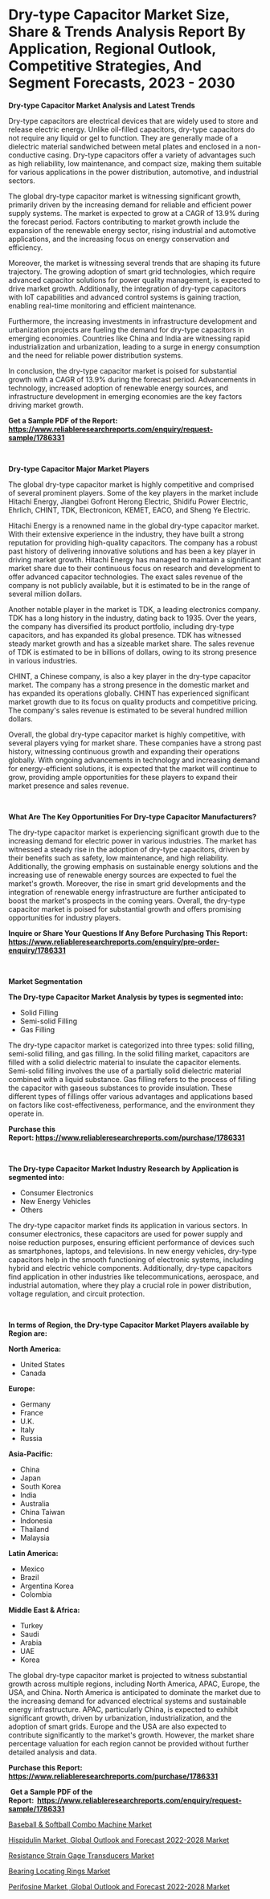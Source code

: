 <p><h1>Dry-type Capacitor Market Size, Share & Trends Analysis Report By Application, Regional Outlook, Competitive Strategies, And Segment Forecasts, 2023 - 2030</h1></p><p><strong>Dry-type Capacitor Market Analysis and Latest Trends</strong></p>
<p><p>Dry-type capacitors are electrical devices that are widely used to store and release electric energy. Unlike oil-filled capacitors, dry-type capacitors do not require any liquid or gel to function. They are generally made of a dielectric material sandwiched between metal plates and enclosed in a non-conductive casing. Dry-type capacitors offer a variety of advantages such as high reliability, low maintenance, and compact size, making them suitable for various applications in the power distribution, automotive, and industrial sectors.</p><p>The global dry-type capacitor market is witnessing significant growth, primarily driven by the increasing demand for reliable and efficient power supply systems. The market is expected to grow at a CAGR of 13.9% during the forecast period. Factors contributing to market growth include the expansion of the renewable energy sector, rising industrial and automotive applications, and the increasing focus on energy conservation and efficiency.</p><p>Moreover, the market is witnessing several trends that are shaping its future trajectory. The growing adoption of smart grid technologies, which require advanced capacitor solutions for power quality management, is expected to drive market growth. Additionally, the integration of dry-type capacitors with IoT capabilities and advanced control systems is gaining traction, enabling real-time monitoring and efficient maintenance.</p><p>Furthermore, the increasing investments in infrastructure development and urbanization projects are fueling the demand for dry-type capacitors in emerging economies. Countries like China and India are witnessing rapid industrialization and urbanization, leading to a surge in energy consumption and the need for reliable power distribution systems.</p><p>In conclusion, the dry-type capacitor market is poised for substantial growth with a CAGR of 13.9% during the forecast period. Advancements in technology, increased adoption of renewable energy sources, and infrastructure development in emerging economies are the key factors driving market growth.</p></p>
<p><strong>Get a Sample PDF of the Report:&nbsp; <a href="https://www.reliableresearchreports.com/enquiry/request-sample/1786331">https://www.reliableresearchreports.com/enquiry/request-sample/1786331</a></strong></p>
<p>&nbsp;</p>
<p><strong>Dry-type Capacitor Major Market Players</strong></p>
<p><p>The global dry-type capacitor market is highly competitive and comprised of several prominent players. Some of the key players in the market include Hitachi Energy, Jiangbei Gofront Herong Electric, Shidifu Power Electric, Ehrlich, CHINT, TDK, Electronicon, KEMET, EACO, and Sheng Ye Electric.</p><p>Hitachi Energy is a renowned name in the global dry-type capacitor market. With their extensive experience in the industry, they have built a strong reputation for providing high-quality capacitors. The company has a robust past history of delivering innovative solutions and has been a key player in driving market growth. Hitachi Energy has managed to maintain a significant market share due to their continuous focus on research and development to offer advanced capacitor technologies. The exact sales revenue of the company is not publicly available, but it is estimated to be in the range of several million dollars.</p><p>Another notable player in the market is TDK, a leading electronics company. TDK has a long history in the industry, dating back to 1935. Over the years, the company has diversified its product portfolio, including dry-type capacitors, and has expanded its global presence. TDK has witnessed steady market growth and has a sizeable market share. The sales revenue of TDK is estimated to be in billions of dollars, owing to its strong presence in various industries.</p><p>CHINT, a Chinese company, is also a key player in the dry-type capacitor market. The company has a strong presence in the domestic market and has expanded its operations globally. CHINT has experienced significant market growth due to its focus on quality products and competitive pricing. The company's sales revenue is estimated to be several hundred million dollars.</p><p>Overall, the global dry-type capacitor market is highly competitive, with several players vying for market share. These companies have a strong past history, witnessing continuous growth and expanding their operations globally. With ongoing advancements in technology and increasing demand for energy-efficient solutions, it is expected that the market will continue to grow, providing ample opportunities for these players to expand their market presence and sales revenue.</p></p>
<p>&nbsp;</p>
<p><strong>What Are The Key Opportunities For Dry-type Capacitor Manufacturers?</strong></p>
<p><p>The dry-type capacitor market is experiencing significant growth due to the increasing demand for electric power in various industries. The market has witnessed a steady rise in the adoption of dry-type capacitors, driven by their benefits such as safety, low maintenance, and high reliability. Additionally, the growing emphasis on sustainable energy solutions and the increasing use of renewable energy sources are expected to fuel the market's growth. Moreover, the rise in smart grid developments and the integration of renewable energy infrastructure are further anticipated to boost the market's prospects in the coming years. Overall, the dry-type capacitor market is poised for substantial growth and offers promising opportunities for industry players.</p></p>
<p><strong>Inquire or Share Your Questions If Any Before Purchasing This Report: <a href="https://www.reliableresearchreports.com/enquiry/pre-order-enquiry/1786331">https://www.reliableresearchreports.com/enquiry/pre-order-enquiry/1786331</a></strong></p>
<p>&nbsp;</p>
<p><strong>Market Segmentation</strong></p>
<p><strong>The Dry-type Capacitor Market Analysis by types is segmented into:</strong></p>
<p><ul><li>Solid Filling</li><li>Semi-solid Filling</li><li>Gas Filling</li></ul></p>
<p><p>The dry-type capacitor market is categorized into three types: solid filling, semi-solid filling, and gas filling. In the solid filling market, capacitors are filled with a solid dielectric material to insulate the capacitor elements. Semi-solid filling involves the use of a partially solid dielectric material combined with a liquid substance. Gas filling refers to the process of filling the capacitor with gaseous substances to provide insulation. These different types of fillings offer various advantages and applications based on factors like cost-effectiveness, performance, and the environment they operate in.</p></p>
<p><strong>Purchase this Report:&nbsp;<a href="https://www.reliableresearchreports.com/purchase/1786331">https://www.reliableresearchreports.com/purchase/1786331</a></strong></p>
<p>&nbsp;</p>
<p><strong>The Dry-type Capacitor Market Industry Research by Application is segmented into:</strong></p>
<p><ul><li>Consumer Electronics</li><li>New Energy Vehicles</li><li>Others</li></ul></p>
<p><p>The dry-type capacitor market finds its application in various sectors. In consumer electronics, these capacitors are used for power supply and noise reduction purposes, ensuring efficient performance of devices such as smartphones, laptops, and televisions. In new energy vehicles, dry-type capacitors help in the smooth functioning of electronic systems, including hybrid and electric vehicle components. Additionally, dry-type capacitors find application in other industries like telecommunications, aerospace, and industrial automation, where they play a crucial role in power distribution, voltage regulation, and circuit protection.</p></p>
<p>&nbsp;</p>
<p><strong>In terms of Region, the Dry-type Capacitor Market Players available by Region are:</strong></p>
<p>
    <p> <strong> North America: </strong>
        <ul>
            <li>United States</li>
            <li>Canada</li>
        </ul>
        </p> 
    <p> <strong> Europe: </strong>
        <ul>
            <li>Germany</li>
            <li>France</li>
            <li>U.K.</li>
            <li>Italy</li>
            <li>Russia</li>
        </ul>
        </p> 
    <p> <strong> Asia-Pacific: </strong>
        <ul>
            <li>China</li>
            <li>Japan</li>
            <li>South Korea</li>
            <li>India</li>
            <li>Australia</li>
            <li>China Taiwan</li>
            <li>Indonesia</li>
            <li>Thailand</li>
            <li>Malaysia</li>
        </ul>
        </p> 
    <p> <strong> Latin America: </strong>
        <ul>
            <li>Mexico</li>
            <li>Brazil</li>
            <li>Argentina Korea</li>
            <li>Colombia</li>
        </ul>
        </p> 
    <p> <strong> Middle East & Africa: </strong>
        <ul>
            <li>Turkey</li>
            <li>Saudi</li>
            <li>Arabia</li>
            <li>UAE</li>
            <li>Korea</li>
        </ul>
    </p>
    </p>
<p><p>The global dry-type capacitor market is projected to witness substantial growth across multiple regions, including North America, APAC, Europe, the USA, and China. North America is anticipated to dominate the market due to the increasing demand for advanced electrical systems and sustainable energy infrastructure. APAC, particularly China, is expected to exhibit significant growth, driven by urbanization, industrialization, and the adoption of smart grids. Europe and the USA are also expected to contribute significantly to the market's growth. However, the market share percentage valuation for each region cannot be provided without further detailed analysis and data.</p></p>
<p><strong>Purchase this Report: <a href="https://www.reliableresearchreports.com/purchase/1786331">https://www.reliableresearchreports.com/purchase/1786331</a></strong></p>
<p>&nbsp;<strong>Get a Sample PDF of the Report:&nbsp;&nbsp;<a href="https://www.reliableresearchreports.com/enquiry/request-sample/1786331">https://www.reliableresearchreports.com/enquiry/request-sample/1786331</a></strong></p>
<p><strong></strong></p>
<p><p><a href="https://www.linkedin.com/pulse/baseball-amp-softball-combo-machine-market-research-report/">Baseball & Softball Combo Machine Market</a></p><p><a href="https://medium.com/@elenaglover2023/decoding-hispidulin-market-global-outlook-and-forecast-2022-2028-market-metrics-market-share-8101176862a1">Hispidulin Market, Global Outlook and Forecast 2022-2028 Market</a></p><p><a href="https://github.com/rahu1505/Market-Research-Report-List-1/blob/main/resistance-strain-gage-transducers-market.md">Resistance Strain Gage Transducers Market</a></p><p><a href="https://github.com/rahu1502/Market-Research-Report-List-1/blob/main/bearing-locating-rings-market.md">Bearing Locating Rings Market</a></p><p><a href="https://medium.com/@haileeferry/perifosine-market-global-outlook-and-forecast-2022-2028-market-report-reveals-the-latest-trends-4ffb996f0dcc">Perifosine Market, Global Outlook and Forecast 2022-2028 Market</a></p></p>